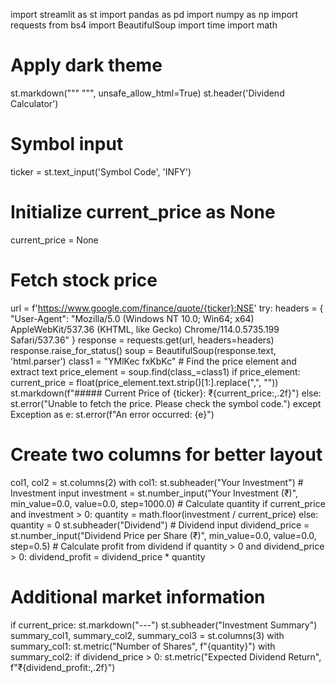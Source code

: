 import streamlit as st
import pandas as pd
import numpy as np
import requests
from bs4 import BeautifulSoup
import time
import math
# Apply dark theme
st.markdown("""
    <style>
    .stApp {
        background-color: #0E1117;
        color: #FAFAFA;
    }
    .stTextInput > div > div > input {
        background-color: #262730;
        color: #FAFAFA;
    }
    .stNumberInput > div > div > input {
        background-color: #262730;
        color: #FAFAFA;
    }
    </style>
    """, unsafe_allow_html=True)
st.header('Dividend Calculator')
# Symbol input
ticker = st.text_input('Symbol Code', 'INFY')
# Initialize current_price as None
current_price = None
# Fetch stock price
url = f'https://www.google.com/finance/quote/{ticker}:NSE'
try:
    headers = {
        "User-Agent": "Mozilla/5.0 (Windows NT 10.0; Win64; x64) AppleWebKit/537.36 (KHTML, like Gecko) Chrome/114.0.5735.199 Safari/537.36"
    }
    response = requests.get(url, headers=headers)
    response.raise_for_status()
    soup = BeautifulSoup(response.text, 'html.parser')
    class1 = "YMlKec fxKbKc"
    # Find the price element and extract text
    price_element = soup.find(class_=class1)
    if price_element:
        current_price = float(price_element.text.strip()[1:].replace(",", ""))
        st.markdown(f"##### Current Price of {ticker}: ₹{current_price:,.2f}")
    else:
        st.error("Unable to fetch the price. Please check the symbol code.")
except Exception as e:
    st.error(f"An error occurred: {e}")
# Create two columns for better layout
col1, col2 = st.columns(2)
with col1:
    st.subheader("Your Investment")
    # Investment input
    investment = st.number_input("Your Investment (₹)", min_value=0.0, value=0.0, step=1000.0)
    # Calculate quantity
    if current_price and investment > 0:
        quantity = math.floor(investment / current_price)
    else:
        quantity = 0
    st.subheader("Dividend")
    # Dividend input
    dividend_price = st.number_input("Dividend Price per Share (₹)", min_value=0.0, value=0.0, step=0.5)
    # Calculate profit from dividend
    if quantity > 0 and dividend_price > 0:
        dividend_profit = dividend_price * quantity
# Additional market information
if current_price:
    st.markdown("---")
    st.subheader("Investment Summary")
    summary_col1, summary_col2, summary_col3 = st.columns(3)
    with summary_col1:
        st.metric("Number of Shares", f"{quantity}")
    with summary_col2:
        if dividend_price > 0:
            st.metric("Expected Dividend Return", f"₹{dividend_profit:,.2f}")
